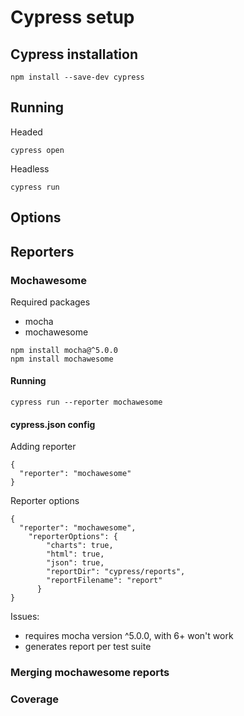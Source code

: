 # Cypress setup

## Cypress installation
```
npm install --save-dev cypress
```

## Running
Headed
```
cypress open
```
Headless
```
cypress run
```

## Options


## Reporters

### Mochawesome

Required packages
- mocha
- mochawesome

```
npm install mocha@^5.0.0
npm install mochawesome
```

#### Running
```
cypress run --reporter mochawesome
```

#### cypress.json config

Adding reporter
```
{
  "reporter": "mochawesome"
}
```

Reporter options
```
{
  "reporter": "mochawesome",
    "reporterOptions": {
        "charts": true,
        "html": true,
        "json": true,
        "reportDir": "cypress/reports",
        "reportFilename": "report"
      }
}
```

Issues:
- requires mocha version ^5.0.0, with 6+ won't work
- generates report per test suite

### Merging mochawesome reports

### Coverage
